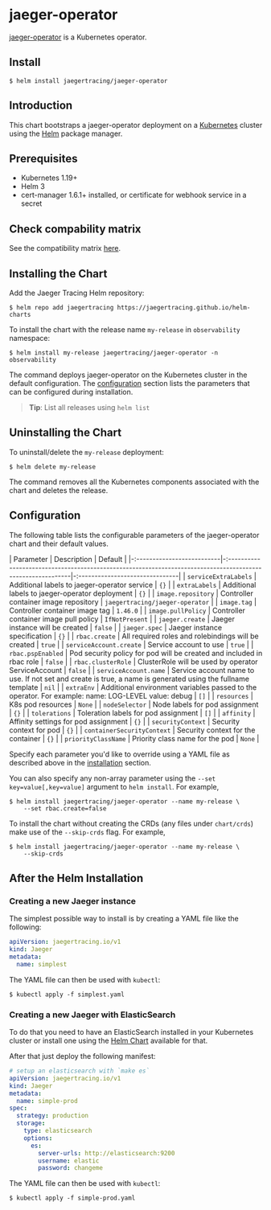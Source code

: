 # jaeger-operator

[jaeger-operator](https://github.com/jaegertracing/jaeger-operator) is a Kubernetes operator.

## Install

```console
$ helm install jaegertracing/jaeger-operator
```

## Introduction

This chart bootstraps a jaeger-operator deployment on a [Kubernetes](http://kubernetes.io) cluster using the [Helm](https://helm.sh) package manager.

## Prerequisites

- Kubernetes 1.19+
- Helm 3
- cert-manager 1.6.1+ installed, or certificate for webhook service in a secret

## Check compability matrix
See the compatibility matrix [here](./COMPATIBILITY.md).

## Installing the Chart

Add the Jaeger Tracing Helm repository:

```console
$ helm repo add jaegertracing https://jaegertracing.github.io/helm-charts
```

To install the chart with the release name `my-release` in `observability` namespace: 

```console
$ helm install my-release jaegertracing/jaeger-operator -n observability
```

The command deploys jaeger-operator on the Kubernetes cluster in the default configuration. The [configuration](#configuration) section lists the parameters that can be configured during installation.

> **Tip**: List all releases using `helm list`

## Uninstalling the Chart

To uninstall/delete the `my-release` deployment:

```console
$ helm delete my-release
```

The command removes all the Kubernetes components associated with the chart and deletes the release.

## Configuration

The following table lists the configurable parameters of the jaeger-operator chart and their default values.

| Parameter                  | Description                                                                                                 | Default                         |
|-:--------------------------|-:-----------------------------------------------------------------------------------------------------------|-:-------------------------------|
| `serviceExtraLabels`       | Additional labels to jaeger-operator service                                                                | `{}`                            |
| `extraLabels`              | Additional labels to jaeger-operator deployment                                                             | `{}`                            |
| `image.repository`         | Controller container image repository                                                                       | `jaegertracing/jaeger-operator` |
| `image.tag`                | Controller container image tag                                                                              | `1.46.0`                        |
| `image.pullPolicy`         | Controller container image pull policy                                                                      | `IfNotPresent`                  |
| `jaeger.create`            | Jaeger instance will be created                                                                             | `false`                         |
| `jaeger.spec`              | Jaeger instance specification                                                                               | `{}`                            |
| `rbac.create`              | All required roles and rolebindings will be created                                                         | `true`                          |
| `serviceAccount.create`    | Service account to use                                                                                      | `true`                          |
| `rbac.pspEnabled`          | Pod security policy for pod will be created and included in rbac role                                       | `false`                         |
| `rbac.clusterRole`         | ClusterRole will be used by operator ServiceAccount                                                         | `false`                         |
| `serviceAccount.name`      | Service account name to use. If not set and create is true, a name is generated using the fullname template | `nil`                           |
| `extraEnv`                 | Additional environment variables passed to the operator. For example:   name: LOG-LEVEL   value: debug      | `[]`                            |
| `resources`                | K8s pod resources                                                                                           | `None`                          |
| `nodeSelector`             | Node labels for pod assignment                                                                              | `{}`                            |
| `tolerations`              | Toleration labels for pod assignment                                                                        | `[]`                            |
| `affinity`                 | Affinity settings for pod assignment                                                                        | `{}`                            |
| `securityContext`          | Security context for pod                                                                                    | `{}`                            |
| `containerSecurityContext` | Security context for the container                                                                          | `{}`                            |
| `priorityClassName`        | Priority class name for the pod                                                                             | `None`                          |

Specify each parameter you'd like to override using a YAML file as described above in the [installation](#installing-the-chart) section.

You can also specify any non-array parameter using the `--set key=value[,key=value]` argument to `helm install`. For example,

```console
$ helm install jaegertracing/jaeger-operator --name my-release \
    --set rbac.create=false
```

To install the chart without creating the CRDs (any files under `chart/crds`) make use of the `--skip-crds` flag. For example,

```console
$ helm install jaegertracing/jaeger-operator --name my-release \
    --skip-crds
```

## After the Helm Installation

### Creating a new Jaeger instance

The simplest possible way to install is by creating a YAML file like the following:

```YAML
apiVersion: jaegertracing.io/v1
kind: Jaeger
metadata:
  name: simplest
```

The YAML file can then be used with `kubectl`:

```console
$ kubectl apply -f simplest.yaml
```

### Creating a new Jaeger with ElasticSearch

To do that you need to have an ElasticSearch installed in your Kubernetes cluster or install one using the [Helm Chart](https://github.com/helm/charts/tree/master/incubator/elasticsearch) available for that.

After that just deploy the following manifest:

```YAML
# setup an elasticsearch with `make es`
apiVersion: jaegertracing.io/v1
kind: Jaeger
metadata:
  name: simple-prod
spec:
  strategy: production
  storage:
    type: elasticsearch
    options:
      es:
        server-urls: http://elasticsearch:9200
        username: elastic
        password: changeme
```

The YAML file can then be used with `kubectl`:

```console
$ kubectl apply -f simple-prod.yaml
```
